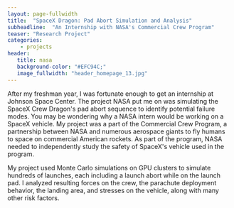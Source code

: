 ```yaml
---
layout: page-fullwidth
title:  "SpaceX Dragon: Pad Abort Simulation and Analysis"
subheadline:  "An Internship with NASA's Commercial Crew Program"
teaser: "Research Project"
categories:
    - projects
header:
   title: nasa
   background-color: "#EFC94C;"
   image_fullwidth: "header_homepage_13.jpg"
---
```


After my freshman year, I was fortunate enough to get an internship at Johnson Space
Center. The project NASA put me on was simulating the SpaceX Crew Dragon's pad abort
sequence to identify potential failure modes. You may be wondering why a NASA intern
would be working on a SpaceX vehicle. My project was a part of the Commercial Crew Program, a partnership
between NASA and numerous aerospace giants to fly humans to space on commercial American rockets. 
As part of the program, NASA needed to independently study the safety of SpaceX's vehicle used
in the program. 

My project used Monte Carlo simulations on GPU clusters to simulate hundreds of launches, each including a 
launch abort while on the launch pad. I analyzed resulting forces on the crew, the parachute deployment behavior,
the landing area, and stresses on the vehicle, along with many other risk factors.
